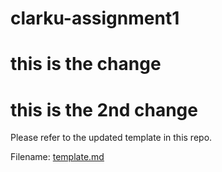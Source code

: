# clarku-assignment1

# this is the change
# this is the 2nd change
Please refer to the updated template in this repo. 

Filename: [template.md](https://github.com/barnysanchez/clarku-assignment1/blob/master/template.md)
